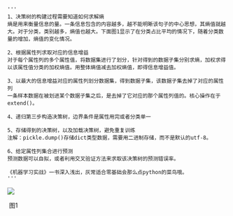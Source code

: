 ```
'''
1、决策树的构建过程需要知道如何求解熵
熵是用来衡量信息的量。一条信息包含的内容越多，越不能明晰该句子的中心思想，其熵值就越大。对于分类，类别越多，熵值也越大。下面图1显示了在分类占比平均的情况下，随着分类数量的增加，熵值的变化情况。

2、根据属性列求取对应的信息增益
对于每个属性列的多个属性值，将数据集进行了划分，针对得到的数据子集分别求熵，加权求得以该属性值分类的加权熵值。用整体熵值减去加权熵值，即得信息增益值。

3、以最大的信息增益对应的属性列划分数据集，得到数据子集，该数据子集去掉了对应的属性列
一条样本数据在被划进某个数据子集之后，是去掉了它对应的那个属性列值的。核心操作在于extend()。

4、递归第三步构造决策树，边界条件是属性用完或者分类单一

5、存储得到的决策树，以及加载决策树，避免重复训练
注解：pickle.dump()存储dict类型数据，需要用二进制存储，而不是默认的utf-8。

6、给定属性列集合进行预测
预测数据可以自拟，或者利用交叉验证方法来求取该决策树的预测错误率。

《机器学习实战》一书深入浅出，灰常适合零基础会那么点python的菜鸟哦。
'''
```

![](F:\Document\git\ML\ML\决策树_ID3\QQ图片20181128110308.png)

​                                                                                                图1